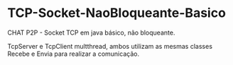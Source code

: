 # TCP-Socket-NaoBloqueante-Basico
CHAT P2P - Socket TCP em java básico, não bloqueante.

TcpServer e TcpClient multthread, ambos utilizam as mesmas classes Recebe e Envia para realizar a comunicação.
